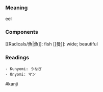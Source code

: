 ### Meaning

eel

### Components

[[Radicals/魚|魚]]: fish [[曼]]: wide; beautiful

### Readings

```
- Kunyomi: うなぎ
- Onyomi: マン
```

#kanji